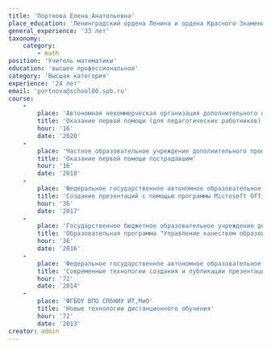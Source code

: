 ```yaml
---
title: 'Портнова Елена Анатольевна'
place_education: 'Ленинградский ордена Ленина и ордена Красного Знамени Механический институт'
general_experience: '33 лет'
taxonomy:
    category:
        - math
position: 'Учитель математики'
education: 'высшее профессиональное'
category: 'Высшая категория'
experience: '24 лет'
email: 'portnova@school80.spb.ru'
course: 
    -
        place: 'Автономная некоммерческая организация дополнительного профессионального образования "Учебный центр "Педагогический альянс"'
        title: 'Оказание первой помощи (для педагогических работников)'
        hour: '16'
        date: '2020'
    -
        place: 'Частное образовательное учреждение дополнительного профессионального образования Образовательный центр охраны труда'
        title: 'Оказание первой помощи пострадавшим'
        hour: '16'
        date: '2018'
    -
        place: 'Федеральное государственное автономное образовательное учреждение высшего образования «Санкт-Петербургский национальный исследовательский университет информационных технологий, механики и оптики»'
        title: 'Создание презентаций с помощью программы Microsoft Office PowerPoint (начальный уровень)'
        hour: '36'
        date: '2017'
    -
        place: 'Государственное бюджетное образовательное учреждение дополнительного педагогического профессионального образования Центр повышения квалификации специалистов Петроградского района Санкт-Петербурга "Информационно-методический центр"'
        title: 'Образовательная программа "Управление качеством образования" Модуль: "Современный урок математики в условиях реализации ФГОС"'
        hour: '36'
        date: '2016'
    -
        place: 'Федеральное государственное автономное образовательное учреждение высшего образования «Санкт-Петербургский национальный исследовательский университет информационных технологий, механики и оптики»'
        title: 'Современные технологии создания и публикации презентаций'
        hour: '72'
        date: '2014'
    -
        place: 'ФГБОУ ВПО СПбНИУ ИТ,МиО'
        title: 'Новые технологии дистанционного обучения'
        hour: '72'
        date: '2013'
creator: admin
---
```

